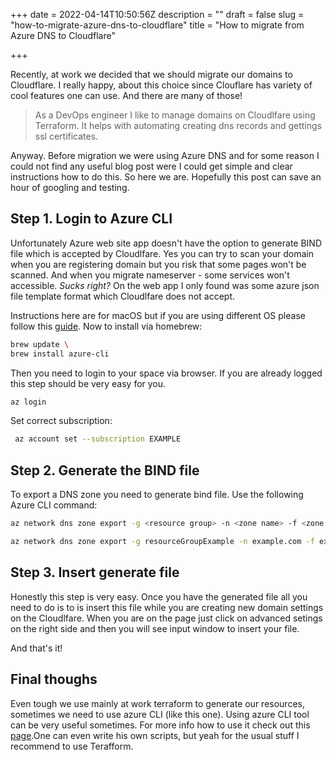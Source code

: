 +++
date = 2022-04-14T10:50:56Z
description = ""
draft = false
slug = "how-to-migrate-azure-dns-to-cloudflare"
title = "How to migrate from Azure DNS to Cloudflare"

+++


Recently, at work we decided that we should migrate our domains to Cloudflare. I really happy, about this choice since Clouflare has variety of cool features one can use. And there are many of those!

> As a DevOps engineer I like to manage domains on Cloudlfare using Terraform. It helps with automating creating dns records and gettings ssl certificates.

Anyway. Before migration we were using Azure DNS and for some reason I could not find any useful blog post were I could get simple and clear instructions how to do this. So here we are. Hopefully this post can save an hour of googling and testing.

## Step 1. Login to Azure CLI

Unfortunately Azure web site app doesn't have the option to generate BIND file which is accepted by Cloudlfare. Yes you can try to scan your domain when you are registering domain but you risk that some pages won't be scanned. And when you migrate nameserver - some services won't accessible. _Sucks right?_ On the web app I only found was some azure json file template format which Cloudlfare does not accept.

Instructions here are for macOS but if you are using different OS please follow this [guide](https://docs.microsoft.com/en-us/cli/azure/install-azure-cli). Now to install via homebrew:

```bash
brew update \
brew install azure-cli
```

Then you need to login to your space via browser. If you are already logged this step should be very easy for you.

```bash
az login
```

Set correct subscription:

```bash
 az account set --subscription EXAMPLE
```

## Step 2. Generate the BIND file

To export a DNS zone you need to generate bind file. Use the following Azure CLI command:

```bash
az network dns zone export -g <resource group> -n <zone name> -f <zone file name>

az network dns zone export -g resourceGroupExample -n example.com -f example.com.txt
```

## Step 3. Insert generate file

Honestly this step is very easy. Once you have the generated file all you need to do is to is insert this file while you are creating new domain settings on the Cloudlfare.  When you are on the page just click on advanced setings on the right side and then you will see input window to insert your file.

And that's it!

## Final thoughs

Even tough we use mainly at work terraform to generate our resources, sometimes we need to use azure CLI (like this one). Using azure CLI tool can be very useful sometimes. For more info how to use it check out this [page](https://docs.microsoft.com/en-us/cli/azure/).One can even write his own scripts, but yeah for the usual stuff I recommend to use Terafform.
